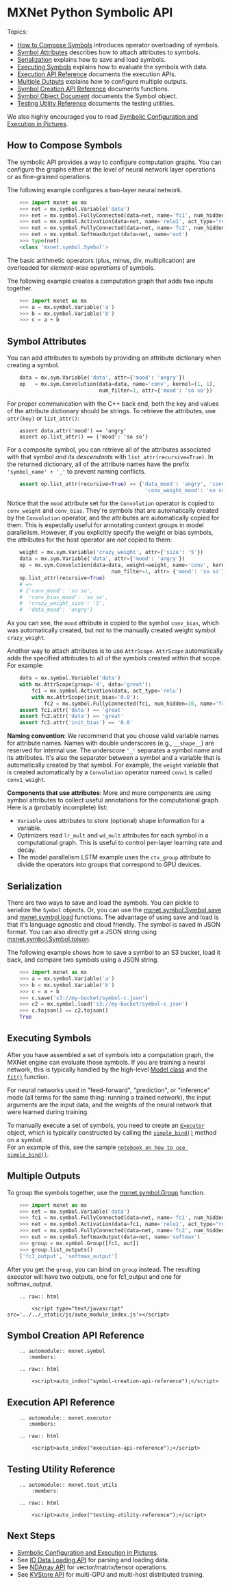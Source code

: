 # MXNet Python Symbolic API

Topics:

* [How to Compose Symbols](#overloaded-operators) introduces operator overloading of symbols.
* [Symbol Attributes](#symbol-attributes) describes how to attach attributes to symbols.
* [Serialization](#serialization) explains how to save and load symbols.
* [Executing Symbols](#executing-symbols) explains how to evaluate the symbols with data.
* [Execution API Reference](#execution-api-reference) documents the execution APIs.
* [Multiple Outputs](#multiple-outputs) explains how to configure multiple outputs.
* [Symbol Creation API Reference](#symbol-creation-api-reference) documents functions.
* [Symbol Object Document](#mxnet.symbol.Symbol) documents the Symbol object.
* [Testing Utility Reference](#testing-utility-reference) documents the testing utilities.

We also highly encouraged you to read [Symbolic Configuration and Execution in Pictures](symbol_in_pictures.md).

## How to Compose Symbols

The symbolic API provides a way to configure computation graphs.
You can configure the graphs either at the level of neural network layer operations or as fine-grained operations.

The following example configures a two-layer neural network.

```python
    >>> import mxnet as mx
    >>> net = mx.symbol.Variable('data')
    >>> net = mx.symbol.FullyConnected(data=net, name='fc1', num_hidden=128)
    >>> net = mx.symbol.Activation(data=net, name='relu1', act_type="relu")
    >>> net = mx.symbol.FullyConnected(data=net, name='fc2', num_hidden=64)
    >>> net = mx.symbol.SoftmaxOutput(data=net, name='out')
    >>> type(net)
    <class 'mxnet.symbol.Symbol'>
```

The basic arithmetic operators (plus, minus, div, multiplication) are overloaded for
*element-wise operations* of symbols.

The following example creates a computation graph that adds two inputs together.

```python
    >>> import mxnet as mx
    >>> a = mx.symbol.Variable('a')
    >>> b = mx.symbol.Variable('b')
    >>> c = a + b
````

## Symbol Attributes

You can add attributes to symbols by providing an attribute dictionary when creating a symbol.

```python
    data = mx.sym.Variable('data', attr={'mood': 'angry'})
    op   = mx.sym.Convolution(data=data, name='conv', kernel=(1, 1),
                              num_filter=1, attr={'mood': 'so so'})
```
For proper communication with the C++ back end, both the key and values of the attribute dictionary should be strings. To retrieve the attributes, use `attr(key)` or `list_attr()`:

```
    assert data.attr('mood') == 'angry'
    assert op.list_attr() == {'mood': 'so so'}
```
For a composite symbol, you can retrieve all of the attributes associated with that symbol *and its descendants* with `list_attr(recursive=True)`. In the returned dictionary, all of the attribute names have the prefix `'symbol_name' + '_'` to prevent naming conflicts.

```python
    assert op.list_attr(recursive=True) == {'data_mood': 'angry', 'conv_mood': 'so so',
                                             'conv_weight_mood': 'so so', 'conv_bias_mood': 'so so'}
```
Notice that the `mood` attribute set for the ```Convolution``` operator is copied to `conv_weight` and `conv_bias`. They're symbols that are automatically created by the ```Convolution``` operator, and the attributes are automatically copied for them. This is especially useful for annotating context groups in model parallelism. However, if you explicitly specify the weight or bias symbols, the attributes for the host operator are *not* copied to them:

```python
    weight = mx.sym.Variable('crazy_weight', attr={'size': '5'})
    data = mx.sym.Variable('data', attr={'mood': 'angry'})
    op = mx.sym.Convolution(data=data, weight=weight, name='conv', kernel=(1, 1),
                                  num_filter=1, attr= {'mood': 'so so'})
    op.list_attr(recursive=True)
    # =>
    # {'conv_mood': 'so so',
    #  'conv_bias_mood': 'so so',
    #  'crazy_weight_size': '5',
    #  'data_mood': 'angry'}
```
As you can see, the `mood` attribute is copied to the symbol `conv_bias`, which was automatically created, but not to the manually created weight symbol `crazy_weight`.

Another way to attach attributes is to use ```AttrScope```. ```AttrScope``` automatically adds the specified attributes to all of the symbols created within that scope. For example:

```python
    data = mx.symbol.Variable('data')
    with mx.AttrScope(group='4', data='great'):
        fc1 = mx.symbol.Activation(data, act_type='relu')
        with mx.AttrScope(init_bias='0.0'):
            fc2 = mx.symbol.FullyConnected(fc1, num_hidden=10, name='fc2')
    assert fc1.attr('data') == 'great'
    assert fc2.attr('data') == 'great'
    assert fc2.attr('init_bias') == '0.0'
```

**Naming convention**: We recommend that you choose valid variable names for attribute names. Names with double underscores (e.g., `__shape__`) are reserved for internal use. The underscore `'_'` separates a symbol name and its attributes. It's also the separator between a symbol and a variable that is automatically created by that symbol. For example, the `weight` variable that is created automatically by a ```Convolution``` operator named `conv1` is called `conv1_weight`.

**Components that use attributes**: More and more components are using symbol attributes to collect useful annotations for the computational graph. Here is a (probably incomplete) list:

- ```Variable``` uses attributes to store (optional) shape information for a variable.
- Optimizers read `lr_mult` and `wd_mult` attributes for each symbol in a computational graph. This is useful to control per-layer learning rate and decay.
- The model parallelism LSTM example uses the `ctx_group` attribute to divide the operators into groups that correspond to GPU devices.

## Serialization

There are two ways to save and load the symbols. You can pickle to serialize the ```Symbol``` objects.
Or, you can use the [mxnet.symbol.Symbol.save](#mxnet.symbol.Symbol.save) and [mxnet.symbol.load](#mxnet.symbol.load) functions.
The advantage of using save and load is that it's  language agnostic and cloud friendly.
The symbol is saved in JSON format. You can also directly get a JSON string using [mxnet.symbol.Symbol.tojson](#mxnet.symbol.Symbol.tojson).

The following example shows how to save a symbol to an S3 bucket, load it back, and compare two symbols using a JSON string.

```python
    >>> import mxnet as mx
    >>> a = mx.symbol.Variable('a')
    >>> b = mx.symbol.Variable('b')
    >>> c = a + b
    >>> c.save('s3://my-bucket/symbol-c.json')
    >>> c2 = mx.symbol.load('s3://my-bucket/symbol-c.json')
    >>> c.tojson() == c2.tojson()
    True
```

## Executing Symbols

After you have assembled a set of symbols into a computation graph, the MXNet engine can evaluate those symbols. 
If you are training a neural network, this is typically
handled by the high-level [Model class](model.md) and the [`fit()`](model.html#mxnet.model.FeedForward.fit) function.

For neural networks used in "feed-forward", "prediction", or "inference" mode (all terms for the same
thing: running a trained network), the input arguments are the 
input data, and the weights of the neural network that were learned during training.  

To manually execute a set of symbols, you need to create an [`Executor`](#mxnet.executor.Executor) object, 
which is typically constructed by calling the [`simple_bind()`](#mxnet.symbol.Symbol.simple_bind) method on a symbol.  
For an example of this, see the sample 
[`notebook on how to use simple_bind()`](https://github.com/dmlc/mxnet/blob/master/example/notebooks/simple_bind.ipynb).



## Multiple Outputs

To group the symbols together, use the [mxnet.symbol.Group](#mxnet.symbol.Group) function.

```python
    >>> import mxnet as mx
    >>> net = mx.symbol.Variable('data')
    >>> fc1 = mx.symbol.FullyConnected(data=net, name='fc1', num_hidden=128)
    >>> net = mx.symbol.Activation(data=fc1, name='relu1', act_type="relu")
    >>> net = mx.symbol.FullyConnected(data=net, name='fc2', num_hidden=64)
    >>> out = mx.symbol.SoftmaxOutput(data=net, name='softmax')
    >>> group = mx.symbol.Group([fc1, out])
    >>> group.list_outputs()
    ['fc1_output', 'softmax_output']
```

After you get the ```group```, you can bind on ```group``` instead.
The resulting executor will have two outputs, one for fc1_output and one for softmax_output.

```eval_rst
    .. raw:: html

        <script type="text/javascript" src='../../_static/js/auto_module_index.js'></script>
```

## Symbol Creation API Reference


```eval_rst
    .. automodule:: mxnet.symbol
       :members:

    .. raw:: html

        <script>auto_index("symbol-creation-api-reference");</script>
```


## Execution API Reference


```eval_rst
    .. automodule:: mxnet.executor
       :members:

    .. raw:: html

        <script>auto_index("execution-api-reference");</script>
```


## Testing Utility Reference


```eval_rst
    .. automodule:: mxnet.test_utils
        :members:

    .. raw:: html

        <script>auto_index("testing-utility-reference");</script>
```

## Next Steps
* [Symbolic Configuration and Execution in Pictures](http://mxnet.io/api/python/symbol_in_pictures.html).
* See [IO Data Loading API](io.md) for parsing and loading data.
* See [NDArray API](ndarray.md) for vector/matrix/tensor operations.
* See [KVStore API](kvstore.md) for multi-GPU and multi-host distributed training.

